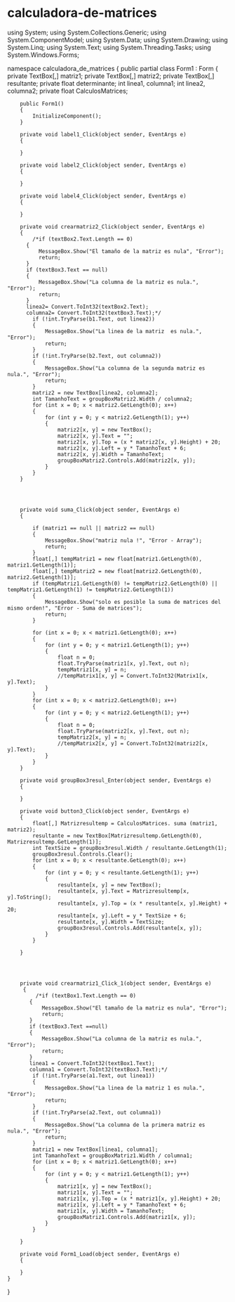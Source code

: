 # calculadora-de-matrices
using System;
using System.Collections.Generic;
using System.ComponentModel;
using System.Data;
using System.Drawing;
using System.Linq;
using System.Text;
using System.Threading.Tasks;
using System.Windows.Forms;

namespace calculadora_de_matrices
{
    public partial class Form1 : Form
    {
        private TextBox[,] matriz1;
        private TextBox[,] matriz2;
        private TextBox[,] resultante;
        private float determinante;
        int linea1, columna1;
        int linea2, columna2;
        private float CalculosMatrices;
       
    

        public Form1()
        {
            InitializeComponent();
        }

        private void label1_Click(object sender, EventArgs e)
        {

        }

        private void label2_Click(object sender, EventArgs e)
        {

        }

        private void label4_Click(object sender, EventArgs e)
        {

        }

        private void crearmatriz2_Click(object sender, EventArgs e)
        {
            /*if (textBox2.Text.Length == 0)
          {
              MessageBox.Show("El tamaño de la matriz es nula", "Error");
              return;
          }
          if (textBox3.Text == null)
          {
              MessageBox.Show("La columna de la matriz es nula.", "Error");
              return;
          }
          linea2= Convert.ToInt32(textBox2.Text);
          columna2= Convert.ToInt32(textBox3.Text);*/
            if (!int.TryParse(b1.Text, out linea2))
            {
                MessageBox.Show("La linea de la matriz  es nula.", "Error");
                return;
            }
            if (!int.TryParse(b2.Text, out columna2))
            {
                MessageBox.Show("La columna de la segunda matriz es nula.", "Error");
                return;
            }
            matriz2 = new TextBox[linea2, columna2];
            int TamanhoText = groupBoxMatriz2.Width / columna2;
            for (int x = 0; x < matriz2.GetLength(0); x++)
            {
                for (int y = 0; y < matriz2.GetLength(1); y++)
                {
                    matriz2[x, y] = new TextBox();
                    matriz2[x, y].Text = "";
                    matriz2[x, y].Top = (x * matriz2[x, y].Height) + 20;
                    matriz2[x, y].Left = y * TamanhoText + 6;
                    matriz2[x, y].Width = TamanhoText;
                    groupBoxMatriz2.Controls.Add(matriz2[x, y]);
                }
            }
        }




        private void suma_Click(object sender, EventArgs e)
        {

            if (matriz1 == null || matriz2 == null)
            {
                MessageBox.Show("matriz nula !", "Error - Array");
                return;
            }
            float[,] tempMatriz1 = new float[matriz1.GetLength(0), matriz1.GetLength(1)];
            float[,] tempMatriz2 = new float[matriz2.GetLength(0), matriz2.GetLength(1)];
            if (tempMatriz1.GetLength(0) != tempMatriz2.GetLength(0) || tempMatriz1.GetLength(1) != tempMatriz2.GetLength(1))
            {
                MessageBox.Show("solo es posible la suma de matrices del mismo orden!", "Error - Suma de matrices");
                return;
            }

            for (int x = 0; x < matriz1.GetLength(0); x++)
            {
                for (int y = 0; y < matriz1.GetLength(1); y++)
                {
                    float n = 0;
                    float.TryParse(matriz1[x, y].Text, out n);
                    tempMatriz1[x, y] = n;
                    //tempMatrix1[x, y] = Convert.ToInt32(Matrix1[x, y].Text);
                }
            }
            for (int x = 0; x < matriz2.GetLength(0); x++)
            {
                for (int y = 0; y < matriz2.GetLength(1); y++)
                {
                    float n = 0;
                    float.TryParse(matriz2[x, y].Text, out n);
                    tempMatriz2[x, y] = n;
                    //tempMatrix2[x, y] = Convert.ToInt32(matriz2[x, y].Text);
                }
            }
        }

        private void groupBox3resul_Enter(object sender, EventArgs e)
        {
        
        }

        private void button3_Click(object sender, EventArgs e)
        {
            float[,] Matrizresultemp = CalculosMatrices. suma (matriz1, matriz2);
            resultante = new TextBox[Matrizresultemp.GetLength(0), Matrizresultemp.GetLength(1)];
            int TextSize = groupBox3resul.Width / resultante.GetLength(1);
            groupBox3resul.Controls.Clear();
            for (int x = 0; x < resultante.GetLength(0); x++)
            {
                for (int y = 0; y < resultante.GetLength(1); y++)
                {
                    resultante[x, y] = new TextBox();
                    resultante[x, y].Text = Matrizresultemp[x, y].ToString();
                    resultante[x, y].Top = (x * resultante[x, y].Height) + 20;
                    resultante[x, y].Left = y * TextSize + 6;
                    resultante[x, y].Width = TextSize;
                    groupBox3resul.Controls.Add(resultante[x, y]);
                }
            }

        }




        private void crearmatriz1_Click_1(object sender, EventArgs e)
         {
             /*if (textBox1.Text.Length == 0)
           {
               MessageBox.Show("El tamaño de la matriz es nula", "Error");
               return;
           }
           if (textBox3.Text ==null)
           {
               MessageBox.Show("La columna de la matriz es nula.", "Error");
               return;
           }
           linea1 = Convert.ToInt32(textBox1.Text);
           columna1 = Convert.ToInt32(textBox3.Text);*/
            if (!int.TryParse(a1.Text, out linea1))
            {
                MessageBox.Show("La linea de la matriz 1 es nula.", "Error");
                return;
            }
            if (!int.TryParse(a2.Text, out columna1))
            {
                MessageBox.Show("La columna de la primera matriz es nula.", "Error");
                return;
            }
            matriz1 = new TextBox[linea1, columna1];
            int TamanhoText = groupBoxMatriz1.Width / columna1;
            for (int x = 0; x < matriz1.GetLength(0); x++)
            {
                for (int y = 0; y < matriz1.GetLength(1); y++)
                {
                    matriz1[x, y] = new TextBox();
                    matriz1[x, y].Text = "";
                    matriz1[x, y].Top = (x * matriz1[x, y].Height) + 20;
                    matriz1[x, y].Left = y * TamanhoText + 6;
                    matriz1[x, y].Width = TamanhoText;
                    groupBoxMatriz1.Controls.Add(matriz1[x, y]);
                }
            }

        }

        private void Form1_Load(object sender, EventArgs e)
        {

        }
    }
}
